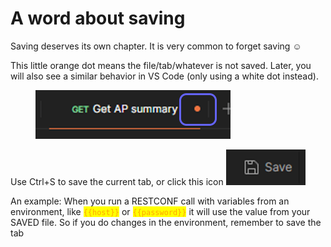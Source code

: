 # A word about saving

Saving deserves its own chapter. It is very common to forget saving :relaxed:

This little orange dot means the file/tab/whatever is not saved. Later, you will also see a similar behavior in VS Code (only using a white dot instead).

<figure><img src="../../.gitbook/assets/image (9).png" alt=""><figcaption></figcaption></figure>

Use Ctrl+S to save the current tab, or click this icon ![](<../../.gitbook/assets/image (10).png>)

An example: When you run a RESTCONF call with variables from an environment, like <mark style="color:orange;">`{{host}}`</mark> or <mark style="color:orange;">`{{password}}`</mark> it will use the value from your SAVED file. So if you do changes in the environment, remember to save the tab
